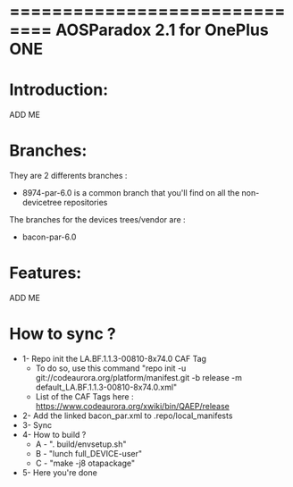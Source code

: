 ==============================
AOSParadox 2.1 for OnePlus ONE
==============================

Introduction:
=============

ADD ME

Branches:
=========
They are 2 differents branches :
- 8974-par-6.0 is a common branch that you'll find on all the non-devicetree repositories

The branches for the devices trees/vendor are :
- bacon-par-6.0

Features:
=========

ADD ME

How to sync ?
=============
- 1- Repo init the LA.BF.1.1.3-00810-8x74.0 CAF Tag
	- To do so, use this command "repo init -u git://codeaurora.org/platform/manifest.git -b release -m default_LA.BF.1.1.3-00810-8x74.0.xml"
	- List of the CAF Tags here : https://www.codeaurora.org/xwiki/bin/QAEP/release
- 2- Add the linked bacon_par.xml to .repo/local_manifests
- 3- Sync
- 4- How to build ?
	- A - ". build/envsetup.sh"
	- B - "lunch full_DEVICE-user"
	- C - "make -j8 otapackage"
- 5- Here you're done
